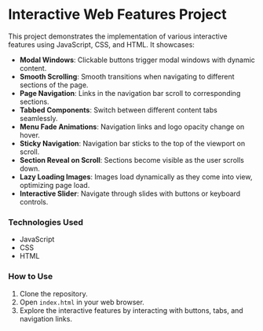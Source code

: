 # Interactive Web Features Project

This project demonstrates the implementation of various interactive features using JavaScript, CSS, and HTML. It showcases:

- **Modal Windows**: Clickable buttons trigger modal windows with dynamic content.
- **Smooth Scrolling**: Smooth transitions when navigating to different sections of the page.
- **Page Navigation**: Links in the navigation bar scroll to corresponding sections.
- **Tabbed Components**: Switch between different content tabs seamlessly.
- **Menu Fade Animations**: Navigation links and logo opacity change on hover.
- **Sticky Navigation**: Navigation bar sticks to the top of the viewport on scroll.
- **Section Reveal on Scroll**: Sections become visible as the user scrolls down.
- **Lazy Loading Images**: Images load dynamically as they come into view, optimizing page load.
- **Interactive Slider**: Navigate through slides with buttons or keyboard controls.

### Technologies Used

- JavaScript
- CSS
- HTML

### How to Use

1. Clone the repository.
2. Open `index.html` in your web browser.
3. Explore the interactive features by interacting with buttons, tabs, and navigation links.
